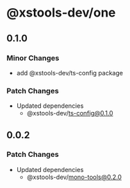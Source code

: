 # @xstools-dev/one

## 0.1.0

### Minor Changes

- add @xstools-dev/ts-config package

### Patch Changes

- Updated dependencies
  - @xstools-dev/ts-config@0.1.0

## 0.0.2

### Patch Changes

- Updated dependencies
  - @xstools-dev/mono-tools@0.2.0

